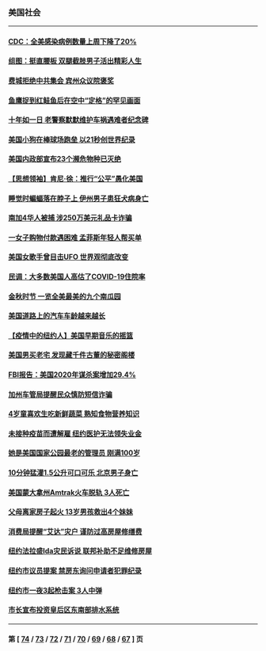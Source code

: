 ### 美国社会
---
#### [CDC：全美感染病例数量上周下降了20%](../../pages/ncid1078160/n13272763.md) 
#### [组图：挺直腰板 双腿截肢男子活出精彩人生](../../pages/ncid1078160/n13271747.md) 
#### [费城拒绝中共集会 宾州众议院褒奖](../../pages/ncid1078160/n13272094.md) 
#### [鱼鹰捉到红鲑鱼后在空中“定格”的罕见画面](../../pages/ncid1078160/n13271249.md) 
#### [十年如一日 老警察默默维护车祸遇难者纪念碑](../../pages/ncid1078160/n13270813.md) 
#### [美国小狗在棒球场跑垒 以21秒创世界纪录](../../pages/ncid1078160/n13270991.md) 
#### [美国内政部宣布23个濒危物种已灭绝](../../pages/ncid1078160/n13270120.md) 
#### [【思想领袖】肯尼‧徐：推行“公平”愚化美国](../../pages/ncid1078160/n13231248.md) 
#### [睡觉时蝙蝠落在脖子上 伊州男子患狂犬病身亡](../../pages/ncid1078160/n13269968.md) 
#### [南加4华人被捕 涉250万美元礼品卡诈骗](../../pages/ncid1078160/n13270224.md) 
#### [一女子购物付款遇困难 孟菲斯年轻人帮买单](../../pages/ncid1078160/n13269204.md) 
#### [美国女歌手曾目击UFO 世界观彻底改变](../../pages/ncid1078160/n13268154.md) 
#### [民调：大多数美国人高估了COVID-19住院率](../../pages/ncid1078160/n13267781.md) 
#### [金秋时节 一览全美最美的九个南瓜园](../../pages/ncid1078160/n13267317.md) 
#### [美国道路上的汽车车龄越来越长](../../pages/ncid1078160/n13267264.md) 
#### [【疫情中的纽约人】美国早期音乐的摇篮](../../pages/ncid1078160/n13264508.md) 
#### [美国男买老宅 发现藏千件古董的秘密阁楼](../../pages/ncid1078160/n13266031.md) 
#### [FBI报告：美国2020年谋杀案增加29.4%](../../pages/ncid1078160/n13266084.md) 
#### [加州车管局提醒民众慎防短信诈骗](../../pages/ncid1078160/n13265079.md) 
#### [4岁童喜欢生吃新鲜蔬菜 熟知食物营养知识](../../pages/ncid1078160/n13263458.md) 
#### [未接种疫苗而遭解雇 纽约医护无法领失业金](../../pages/ncid1078160/n13262467.md) 
#### [她是美国国家公园最老的管理员 刚满100岁](../../pages/ncid1078160/n13260836.md) 
#### [10分钟猛灌1.5公升可口可乐 北京男子身亡](../../pages/ncid1078160/n13261009.md) 
#### [美国蒙大拿州Amtrak火车脱轨 3人死亡](../../pages/ncid1078160/n13260768.md) 
#### [父母离家房子起火 13岁男孩救出4个妹妹](../../pages/ncid1078160/n13259697.md) 
#### [消费局提醒“艾达”灾户 谨防过高房屋修缮费](../../pages/ncid1078160/n13259231.md) 
#### [纽约法拉盛Ida灾民诉说 联邦补助不足维修房屋](../../pages/ncid1078160/n13259221.md) 
#### [纽约市议员提案 禁房东询问申请者犯罪纪录](../../pages/ncid1078160/n13259177.md) 
#### [纽约市一夜3起枪击案 3人中弹](../../pages/ncid1078160/n13259211.md) 
#### [市长宣布投资皇后区东南部排水系统](../../pages/ncid1078160/n13259213.md) 

---
#### 第 [ [74](./74.md) / [73](./73.md) / [72](./72.md) / [71](./71.md) / [70](./70.md) / [69](./69.md) / [68](./68.md) / [67](./67.md) ] 页
